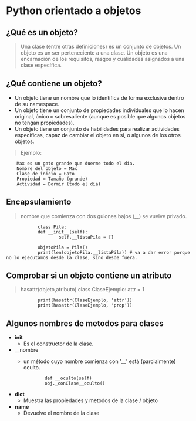 # Python orientado a objetos

## ¿Qué es un objeto?

> Una clase (entre otras definiciones) es un conjunto de objetos. Un objeto es un ser perteneciente a una clase.
> Un objeto es una encarnación de los requisitos, rasgos y cualidades asignados a una clase específica. 

## ¿Qué contiene un objeto?

+ Un objeto tiene un nombre que lo identifica de forma exclusiva dentro de su namespace.
+ Un objeto tiene un conjunto de propiedades individuales que lo hacen original, único o sobresaliente (aunque es posible que algunos objetos no tengan propiedades).
+ Un objeto tiene un conjunto de habilidades para realizar actividades específicas, capaz de cambiar el objeto en sí, o algunos de los otros objetos.

> Ejemplo:

        Max es un gato grande que duerme todo el día.
        Nombre del objeto = Max
        Clase de inicio = Gato
        Propiedad = Tamaño (grande)
        Actividad = Dormir (todo el día)

## Encapsulamiento

> nombre que comienza con dos guiones bajos (__) se vuelve privado.

                class Pila:
                def __init__(self):
                        self.__listaPila = []

                objetoPila = Pila()
                print(len(objetoPila.__listaPila)) # va a dar error porque no lo ejecutamos desde la clase, sino desde fuera.

## Comprobar si un objeto contiene un atributo
> hasattr(objeto,atributo)
                class ClaseEjemplo:
                attr = 1

                print(hasattr(ClaseEjemplo, 'attr'))
                print(hasattr(ClaseEjemplo, 'prop'))

## Algunos nombres de metodos para clases
+ __init__
  - Es el constructor de la clase. 
+ __nombre
  - un método cuyo nombre comienza con '__' está (parcialmente) oculto.

                def __oculto(self)
                obj._conClase__oculto()

+ __dict__ 
  - Muestra las propiedades y metodos de la clase / objeto
+ __name__
  - Devuelve el nombre de la clase